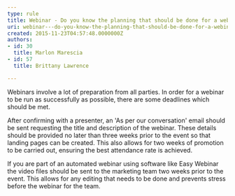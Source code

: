 ```yaml
---
type: rule
title: Webinar - Do you know the planning that should be done for a webinar?
uri: webinar---do-you-know-the-planning-that-should-be-done-for-a-webinar
created: 2015-11-23T04:57:48.0000000Z
authors:
- id: 30
  title: Marlon Marescia
- id: 57
  title: Brittany Lawrence

---
```


 
Webinars involve a lot of preparation from all parties. In order for a webinar to be run as successfully as possible, there are some deadlines which should be met.
 


After confirming with a presenter, an 'As per our conversation' email should be sent requesting the title and description of the webinar. These details should be provided no later than three weeks prior to the event so that landing pages can be created. This also allows for two weeks of promotion to be carried out, ensuring the best attendance rate is achieved. ​

If you are part of an automated webinar using software like Easy Webinar the video files should be sent to the marketing team two weeks prior to the event. This allows for any editing that needs to be done and prevents stress before the webinar for the team.​

